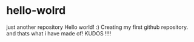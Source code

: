 # hello-wolrd
just another repository
Hello world!
    :) Creating my first github repository.
    and thats what i have made of!
    KUDOS  !!!!
